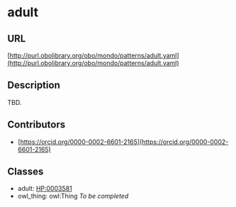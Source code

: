 # adult 
## URL 
[http://purl.obolibrary.org/obo/mondo/patterns/adult.yaml](http://purl.obolibrary.org/obo/mondo/patterns/adult.yaml)
## Description 
TBD.
## Contributors 
* [https://orcid.org/0000-0002-6601-2165](https://orcid.org/0000-0002-6601-2165) 
## Classes 
* adult: [HP:0003581](http://purl.obolibrary.org/obo/HP_0003581) 
* owl_thing: owl:Thing 
_To be completed_